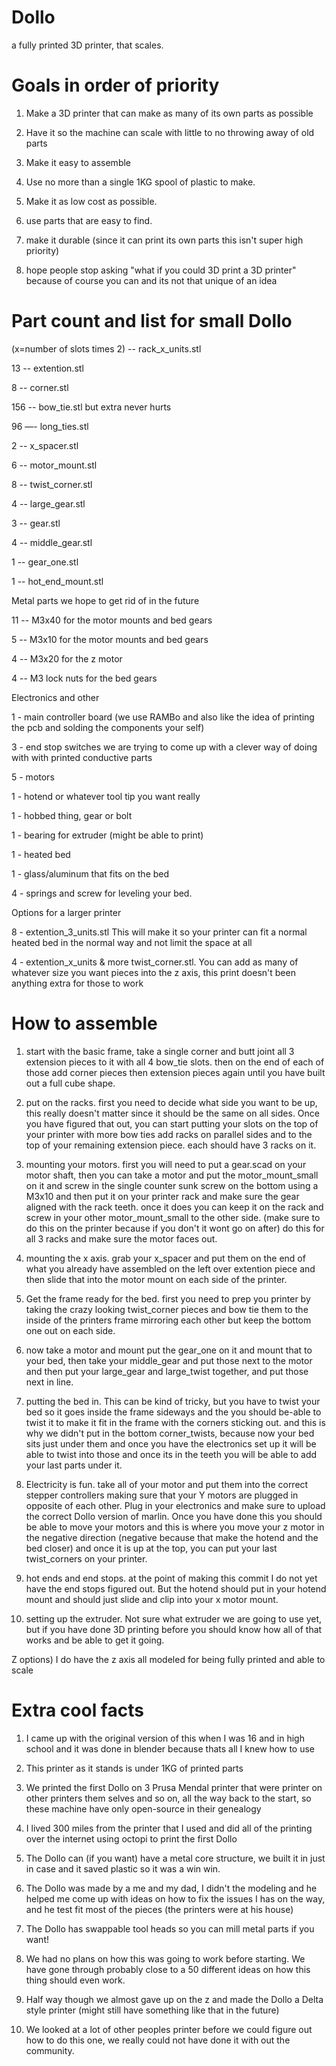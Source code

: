 # Dollo
a fully printed 3D printer, that scales.

# Goals in order of priority

1) Make a 3D printer that can make as many of its own parts as possible

2) Have it so the machine can scale with little to no throwing away of old parts

3) Make it easy to assemble

4) Use no more than a single 1KG spool of plastic to make.

5) Make it as low cost as possible.

6) use parts that are easy to find.

7) make it durable (since it can print its own parts this isn't super high priority)

8) hope people stop asking "what if you could 3D print a 3D printer" because of course you can and its not that unique of an idea

# Part count and list for small Dollo

(x=number of slots times 2) -- rack_x_units.stl

13 -- extention.stl

8 -- corner.stl

156 -- bow_tie.stl but extra never hurts

96 —- long_ties.stl

2 -- x_spacer.stl

6 -- motor_mount.stl

8 -- twist_corner.stl

4 -- large_gear.stl

3 -- gear.stl

4 -- middle_gear.stl

1 -- gear_one.stl

1 -- hot_end_mount.stl

Metal parts we hope to get rid of in the future

11 -- M3x40  for the motor mounts and bed gears

5 -- M3x10  for the motor mounts and bed gears

4 -- M3x20  for the z motor

4 -- M3 lock nuts  for the bed gears

Electronics and other

1 - main controller board (we use RAMBo and also like the idea of printing the pcb and solding the components your self)

3 - end stop switches   we are trying to come up with a clever way of doing with with printed conductive parts

5 - motors

1 - hotend or whatever tool tip you want really

1 - hobbed thing, gear or bolt

1 - bearing for extruder (might be able to print)

1 - heated bed

1 - glass/aluminum that fits on the bed

4 - springs and screw for leveling your bed.

Options for a larger printer

8 - extention_3_units.stl  This will make it so your printer can fit a normal heated bed in the normal way and not limit the space at all

4 - extention_x_units & more twist_corner.stl. You can add as many of whatever size you want pieces into the z axis, this print doesn't been anything extra for those to work

# How to assemble
1) start with the basic frame, take a single corner and butt joint all 3 extension pieces to it with all 4 bow_tie slots. then on the end of each of those add corner pieces then extension pieces again until you have built out a full cube shape.

2) put on the racks. first you need to decide what side you want to be up, this really doesn't matter since it should be the same on all sides. Once you have figured that out, you can start putting your slots on the top of your printer with more bow ties add racks on parallel sides and to the top of your remaining extension piece. each should have 3 racks on it.

3) mounting your motors. first you will need to put a gear.scad on your motor shaft, then you can take a motor and put the motor_mount_small on it and screw in the single counter sunk screw on the bottom using a M3x10 and then put it on your printer rack and make sure the gear aligned with the rack teeth. once it does you can keep it on the rack and screw in your other motor_mount_small to the other side. (make sure to do this on the printer because if you don't it wont go on after) do this for all 3 racks and make sure the motor faces out.

4) mounting the x axis. grab your x_spacer and put them on the end of what you already have assembled on the left over extention piece and then slide that into the motor mount on each side of the printer.

5) Get the frame ready for the bed. first you need to prep you printer by taking the crazy looking twist_corner pieces and bow tie them to the inside of the printers frame mirroring each other but keep the bottom one out on each side.

6) now take a motor and mount put the gear_one on it and mount that to your bed, then take your middle_gear and put those next to the motor and then put your large_gear and large_twist together, and put those next in line. 

7) putting the bed in. This can be kind of tricky, but you have to twist your bed so it goes inside the frame sideways and the you should be-able to twist it to make it fit in the frame with the corners sticking out. and this is why we didn't put in the bottom corner_twists, because now your bed sits just under them and once you have the electronics set up it will be able to twist into those and once its in the teeth you will be able to add your last parts under it.

8) Electricity is fun. take all of your motor and put them into the correct stepper controllers making sure that your Y motors are plugged in opposite of each other. Plug in your electronics and make sure to upload the correct Dollo version of marlin. Once you have done this you should be able to move your motors and this is where you move your z motor in the negative direction (negative because that make the hotend and the bed closer) and once it is up at the top, you can put your last twist_corners on your printer.

9) hot ends and end stops. at the point of making this commit I do not yet have the end stops figured out. But the hotend should put in your hotend mount and should just slide and clip into your x motor mount. 

10) setting up the extruder. Not sure what extruder we are going to use yet, but if you have done 3D printing before you should know how all of that works and be able to get it going.

Z options) I do have the z axis all modeled for being fully printed and able to scale

# Extra cool facts

1) I came up with the original version of this when I was 16 and in high school and it was done in blender because thats all I knew how to use

2) This printer as it stands is under 1KG of printed parts 

3) We printed the first Dollo on 3 Prusa Mendal printer that were printer on other printers them selves and so on, all the way back to the start, so these machine have only open-source in their genealogy

4) I lived 300 miles from the printer that I used and did all of the printing over the internet using octopi to print the first Dollo

5) The Dollo can (if you want) have a metal core structure, we built it in just in case and it saved plastic so it was a win win.

6) The Dollo was made by a me and my dad, I didn't the modeling and he helped me come up with ideas on how to fix the issues I has on the way, and he test fit most of the pieces (the printers were at his house)

7) The Dollo has swappable tool heads so you can mill metal parts if you want!

8) We had no plans on how this was going to work before starting. We have gone through probably close to a 50 different ideas on how this thing should even work.

9) Half way though we almost gave up on the z and made the Dollo a Delta style printer (might still have something like that in the future)

10) We looked at a lot of other peoples printer before we could figure out how to do this one, we really could not have done it with out the community.
